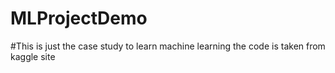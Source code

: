 # MLProjectDemo
#This is just the case study to learn machine learning the code is taken from kaggle site
